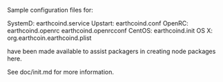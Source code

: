 Sample configuration files for:

SystemD: earthcoind.service
Upstart: earthcoind.conf
OpenRC:  earthcoind.openrc
         earthcoind.openrcconf
CentOS:  earthcoind.init
OS X:    org.earthcoin.earthcoind.plist

have been made available to assist packagers in creating node packages here.

See doc/init.md for more information.

